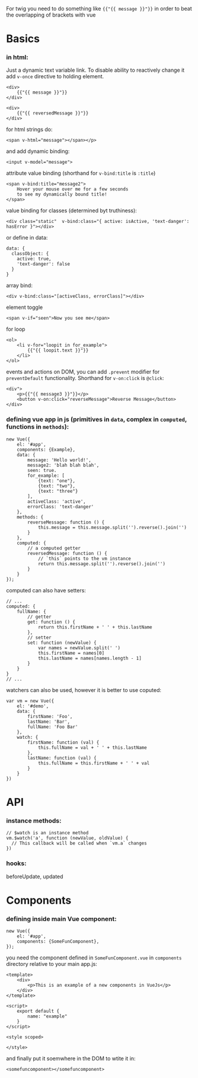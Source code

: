 For twig you need to do something like `{{"{{ message }}"}}` in order to beat the overlapping of brackets with vue

# Basics

### in html:

Just a dynamic text variable link. To disable ability to reactively change it add `v-once` directive to holding element.
```
<div>
    {{"{{ message }}"}}
</div>

<div>
    {{"{{ reversedMessage }}"}}
</div>
```

for html strings do:
```
<span v-html="message"></span></p>
```


and add dynamic binding:
```
<input v-model="message">
```

attribute value binding (shorthand for `v-bind:title` is `:title`)
```
<span v-bind:title="message2">
    Hover your mouse over me for a few seconds
    to see my dynamically bound title!
</span>
```

value binding for classes (determined byt truthiness):
```
<div class="static"  v-bind:class="{ active: isActive, 'text-danger': hasError }"></div>
```
or define in data:
```
data: {
  classObject: {
    active: true,
    'text-danger': false
  }
}
```
array bind:
```
<div v-bind:class="[activeClass, errorClass]"></div>
```


element toggle
```
<span v-if="seen">Now you see me</span>
```

for loop
```
<ol>
    <li v-for="loopit in for_example">
        {{"{{ loopit.text }}"}}
    </li>
</ol>
```

events and actions on DOM, you can add `.prevent` modifier for `preventDefault` functionality. Shorthand for `v-on:click` is `@click`:
```
<div">
    <p>{{"{{ message3 }}"}}</p>
    <button v-on:click="reverseMessage">Reverse Message</button>
</div>
```


### defining vue app in js (primitives in `data`, complex in `computed`, functions in `methods`):

```
new Vue({
    el: '#app',
    components: {Example},
    data: {
        message: 'Hello world!',
        message2: 'blah blah blah',
        seen: true.
        for_example: [
            {text: "one"},
            {text: "two"},
            {text: "three"}
        ],
        activeClass: 'active',
        errorClass: 'text-danger'
    },
    methods: {
        reverseMessage: function () {
            this.message = this.message.split('').reverse().join('')
        }
    },
    computed: {
        // a computed getter
        reversedMessage: function () {
            // `this` points to the vm instance
            return this.message.split('').reverse().join('')
        }
    }
});
```
computed can also have setters:
```
// ...
computed: {
    fullName: {
        // getter
        get: function () {
            return this.firstName + ' ' + this.lastName
        },
        // setter
        set: function (newValue) {
            var names = newValue.split(' ')
            this.firstName = names[0]
            this.lastName = names[names.length - 1]
        }
    }
}
// ...
```



watchers can also be used, however it is better to use coputed:
```
var vm = new Vue({
    el: '#demo',
    data: {
        firstName: 'Foo',
        lastName: 'Bar',
        fullName: 'Foo Bar'
    },
    watch: {
        firstName: function (val) {
            this.fullName = val + ' ' + this.lastName
        },
        lastName: function (val) {
            this.fullName = this.firstName + ' ' + val
        }
    }
})
```


# API

### instance methods:
```
// $watch is an instance method
vm.$watch('a', function (newValue, oldValue) {
  // This callback will be called when `vm.a` changes
})
```
### hooks:
beforeUpdate, updated

# Components

### defining inside main Vue component:
```
new Vue({
    el: '#app',
    components: {SomeFunComponent},
});
```

you need the component defined in `SomeFunComponent.vue` in `components` directory relative to your main app.js:
```
<template>
    <div>
        <p>This is an example of a new components in VueJs</p>
    </div>
</template>

<script>
    export default {
        name: "example"
    }
</script>

<style scoped>

</style>

```

and finally put it soemwhere in the DOM to wtite it in:
```
<somefuncomponent></somefuncomponent>
```